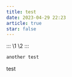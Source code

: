 ```yaml
---
title: test
date: 2023-04-29 22:23
article: true
star: false
---
```


::: \1
\2
:::

```js
another test
```

test